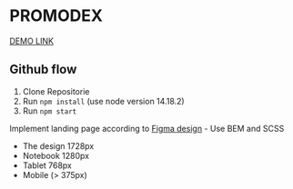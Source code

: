 # PROMODEX
[DEMO LINK](https://Andriyk0.github.io/promodex/)

## Github flow
1. Clone Repositorie
2. Run `npm install` (use node version 14.18.2)
3. Run `npm start`

Implement landing page according to [Figma design](https://www.figma.com/proto/dBmGAtYTwFK8H95fGHX2Qo/Promodex-Partner-Program?node-id=2%3A3) - Use BEM and SCSS
- The design 1728px
- Notebook 1280px
- Tablet 768px
- Mobile (> 375px)


